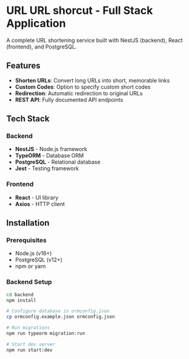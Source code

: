 # URL URL shorcut - Full Stack Application

A complete URL shortening service built with NestJS (backend), React (frontend), and PostgreSQL.

## Features

- **Shorten URLs**: Convert long URLs into short, memorable links
- **Custom Codes**: Option to specify custom short codes
- **Redirection**: Automatic redirection to original URLs
- **REST API**: Fully documented API endpoints

## Tech Stack

### Backend

- **NestJS** - Node.js framework
- **TypeORM** - Database ORM
- **PostgreSQL** - Relational database
- **Jest** - Testing framework

### Frontend

- **React** - UI library
- **Axios** - HTTP client

## Installation

### Prerequisites

- Node.js (v16+)
- PostgreSQL (v12+)
- npm or yarn

### Backend Setup

```bash
cd backend
npm install

# Configure database in ormconfig.json
cp ormconfig.example.json ormconfig.json

# Run migrations
npm run typeorm migration:run

# Start dev server
npm run start:dev
```
